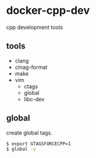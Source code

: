 # docker-cpp-dev

cpp development tools

## tools

* clang
* clnag-format
* make
* vim
  * ctags
  * global
  * libc-dev

## global

create global tags.

```bash
$ export GTAGSFORCECPP=1
$ global -v
```

